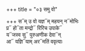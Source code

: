 +++
title = "०३ समु वो"

+++
स᳓म् उ वो यज्ञ᳓म् महयन् न᳓मोभिः  
प्र᳓ हो᳓ता मन्द्रो᳓ रिरिच उपाके᳓  
य᳓जस्व सु᳓ पुरुअणीक देवा᳓न्  
आ᳓ यज्ञि᳓याम् अर᳓मतिं ववृत्याः